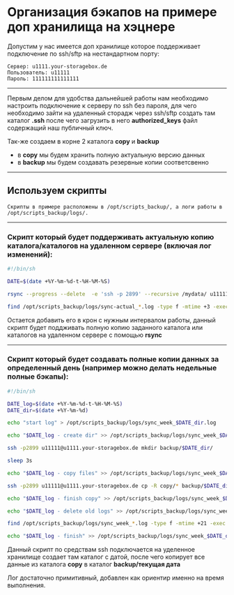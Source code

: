 # Организация бэкапов на примере доп хранилища на хэцнере

Допустим у нас имеется доп хранилище которое поддерживает подключение по ssh/sftp на нестандартном порту:

    Сервер: u1111.your-storagebox.de
    Пользователь: u11111
    Пароль: 111111111111111

---

Первым делом для удобства дальнейшей работы нам необходимо настроить подключение к серверу по ssh без пароля, для чего необходимо зайти на удаленный сторадж через ssh/sftp создать там каталог **.ssh** после чего загрузить в него **authorized_keys** файл содержащий наш публичный ключ.

Так-же создаем в корне 2 каталога **copy** и **backup**    
- в **copy** мы будем хранить полную актуальную версию данных   
- в **backup** мы будем создавать резервные копии соответсвенно   

---

## Используем скрипты 
    Скрипты в примере расположены в /opt/scripts_backup/, а логи работы в /opt/scripts_backup/logs/.

---

### Скрипт который будет поддерживать актуальную копию каталога/каталогов на удаленном сервере (включая лог изменений):
```bash
#!/bin/sh

DATE=$(date +%Y-%m-%d-t-%H-%M-%S)

rsync --progress --delete  -e 'ssh -p 2899' --recursive /mydata/ u11111@u1111.your-storagebox.de:/home/copy/ > /opt/scripts_backup/logs/sync-actual_$DATE.log

find /opt/scripts_backup/logs/sync-actual_*.log -type f -mtime +3 -exec rm {} \;

```
Остается добавить его в крон с нужным интервалом работы, данный скрипт будет поддживать полную копию заданного каталога или каталогов на удаленном сервере с помощью **rsync**

---

### Скрипт который будет создавать полные копии данных за определенный день (например можно делать недельные полные бэкапы):

```bash
#!/bin/sh

DATE_log=$(date +%Y-%m-%d-t-%H-%M-%S)
DATE_dir=$(date +%Y-%m-%d)

echo "start log" > /opt/scripts_backup/logs/sync_week_$DATE_dir.log

echo "$DATE_log - create dir" >> /opt/scripts_backup/logs/sync_week_$DATE_dir.log

ssh -p2899 u11111@u1111.your-storagebox.de mkdir backup/$DATE_dir/

sleep 3s

echo "$DATE_log - copy files" >> /opt/scripts_backup/logs/sync_week_$DATE_dir.log

ssh -p2899 u11111@u1111.your-storagebox.de cp -R copy/* backup/$DATE_dir/

echo "$DATE_log - finish copy" >> /opt/scripts_backup/logs/sync_week_$DATE_dir.log

echo "$DATE_log - delete old logs" >> /opt/scripts_backup/logs/sync_week_$DATE_dir.log

find /opt/scripts_backup/logs/sync_week_*.log -type f -mtime +21 -exec rm {} \; >> /opt/scripts_backup/logs/sync_week_$DATE_dir.log

echo "$DATE_log - finish" >> /opt/scripts_backup/logs/sync_week_$DATE_dir.log

```

Данный скрипт по средствам ssh подключается на уделенное хранилище создает там каталог с датой, после чего копирует все данные из каталога **copy** в каталог **backup/текущая дата**

Лог достаточно примитивный, добавлен как ориентир именно на время выполнения.
